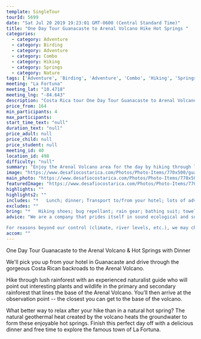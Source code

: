 ```yaml
---
template: SingleTour
tourId: 5699
date: "Sat Jul 20 2019 19:23:01 GMT-0600 (Central Standard Time)"
title: "One Day Tour Guanacaste to Arenal Volcano Hike Hot Springs "
categories: 
  - category: Adventure
  - category: Birding
  - category: Adventure
  - category: Combo
  - category: Hiking
  - category: Springs
  - category: Nature
tags: ['Adventure', 'Birding', 'Adventure', 'Combo', 'Hiking', 'Springs', 'Nature']
meeting: "La Fortuna"
meeting_lat: "10.4718"
meeting_lng: "-84.643"
description: "Costa Rica tour One Day Tour Guanacaste to Arenal Volcano Hike Hot Springs , id 5699"
price_from: 164
min_participants: 4
max_participants: 
start_time_text: "null"
duration_text: "null"
price_adult: null
price_child: null
price_student: null
meeting_id: 40
location_id: 498
difficulty: "null"
summary: "Enjoy the Arenal Volcano area for the day by hiking through lush rainforest with an experienced naturalist guide. You'll see the interesting plants and wildlife that exists at the base of the Arenal Volcano, as well as the observation point, which is the perfect place to see amazing views of the volcano! Then, lay back and relax in the natural hotsprings, enjoy a delicious dinner and then explore the famous town of La Fortuna."
image: "https://www.desafiocostarica.com/Photos/Photo-Items/770x500/guanacaste-to-arenal---volcano-hike--hot-springs--dinner--free-time-in-la-fortuna-3.jpg"
main_photo: "https://www.desafiocostarica.com/Photos/Photo-Items/770x500/guanacaste-to-arenal---volcano-hike--hot-springs--dinner--free-time-in-la-fortuna-3.jpg"
featuredImage: "https://www.desafiocostarica.com/Photos/Photo-Items/770x500/guanacaste-to-arenal---volcano-hike--hot-springs--dinner--free-time-in-la-fortuna-3.jpg"
highlights: ""
highlights2: ""
includes: "*   Lunch; dinner; Transport to/from your hotel; lots of adventure"
excludes: ""
bring: "*   Hiking shoes; bug repellant; rain gear; bathing suit; towel; change of clothes; camera; a big smile"
advice: "We are a company that prides itself in sound ecological and sustainable tourism practices. We adhere to Costa Rica National Park guidelines to stay on authorized paths and do not permit the extraction of plants or the feeding of wild animals.Extra transport charge for hotels outside of our normal pick-up zone. Please inquire to confirm hotel pick-up time and pricing. For Nosara or Punta Islita Beaches: extra charge $30.

For reasons beyond our control (climate, river levels, etc.), we may change to a more-suitable tour with an equal or similar adventure-appeal or offer other tour options so you don't miss out on a fun day in Costa Rica. We reserve the right to cancel a trip due to unfavorable conditions & will only run a tour according to our policies. Full refund is given if (on rare occasion) no tour is run. This adventure involves some inherent risk and physical exertion, so you must be in good physical conditions!"
accom: ""
---
```

One Day Tour Guanacaste to the Arenal Volcano & Hot Springs with Dinner

We'll pick you up from your hotel in Guanacaste and drive through the gorgeous Costa Rican backroads to the Arenal Volcano.

Hike through lush rainforest with an experienced naturalist guide who will point out interesting plants and wildlife in the primary and secondary rainforest that lines the base of the Arenal Volcano. You’ll then arrive at the observation point -- the closest you can get to the base of the volcano.

What better way to relax after your hike than in a natural hot spring? The natural geothermal heat created by the volcano heats the groundwater to form these enjoyable hot springs. Finish this perfect day off with a delicious dinner and free time to explore the famous town of La Fortuna.